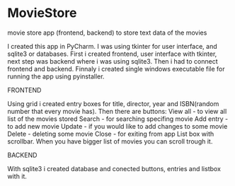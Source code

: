 # MovieStore

movie store app (frontend, backend) to store text data of the movies

I created this app in PyCharm. I was using tkinter for user interface, and sqlite3 or databases.
First i created frontend, user interface with tkinter, next step was backend where i was using sqlite3.
Then i had to connect frontend and backend.
Finnaly i created single windows executable file for running the app using pyinstaller.

FRONTEND

Using grid i created entry boxes for title, director, year and ISBN(random number that every movie has).
Then there are buttons:
View all - to view all list of the movies stored
Search - for searching specifing movie
Add entry - to add new movie
Update - if you would like to add changes to some movie
Delete - deleting some movie
Close - for exiting from app
List box with scrollbar. When you have bigger list of movies you can scroll trough it.

BACKEND

With sqlite3 i created database and conected buttons, entries and listbox with it.
